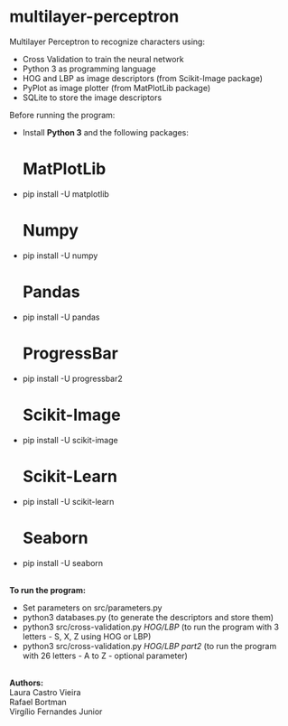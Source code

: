 # multilayer-perceptron
Multilayer Perceptron to recognize characters using:</br>
- Cross Validation to train the neural network
- Python 3 as programming language
- HOG and LBP as image descriptors (from Scikit-Image package)
- PyPlot as image plotter (from MatPlotLib package)
- SQLite to store the image descriptors

Before running the program:</br>
- Install <strong>Python 3</strong> and the following packages:</br>
    # MatPlotLib
- pip install -U matplotlib
    # Numpy
- pip install -U numpy
    # Pandas
- pip install -U pandas
    # ProgressBar
- pip install -U progressbar2
    # Scikit-Image
- pip install -U scikit-image
    # Scikit-Learn
- pip install -U scikit-learn
    # Seaborn 
- pip install -U seaborn

</br><b>To run the program:</b></br>
- Set parameters on src/parameters.py
- python3 databases.py (to generate the descriptors and store them)
- python3 src/cross-validation.py <em>HOG/LBP</em> (to run the program with 3 letters - S, X, Z using HOG or LBP)
- python3 src/cross-validation.py <em>HOG/LBP part2</em> (to run the program with 26 letters - A to Z - optional parameter)

</br><b>Authors:</b></br>
Laura Castro Vieira</br>
Rafael Bortman</br>
Virgílio Fernandes Junior</br>
 
